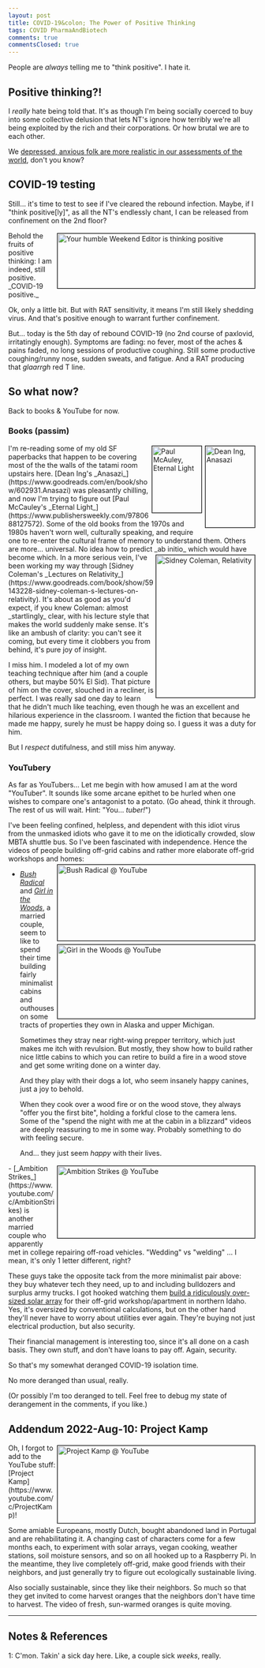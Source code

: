 ```yaml
---
layout: post
title: COVID-19&colon; The Power of Positive Thinking
tags: COVID PharmaAndBiotech
comments: true
commentsClosed: true
---
```


People are _always_ telling me to "think positive".  I hate it.


## Positive thinking?!  

I _really_ hate being told that.  It's as though I'm being socially coerced to buy into
some collective delusion that lets NT's ignore how terribly we're all being exploited by the
rich and their corporations.  Or how brutal we are to each other.  

We [depressed, anxious folk are more realistic in our assessments of the world](https://en.wikipedia.org/wiki/Depressive_realism), don't you know?  


## COVID-19 testing  

Still&hellip; it's time to test to see if I've cleared the rebound infection.  Maybe, if I
"think positive[ly]", as all the NT's endlessly chant, I can be released from confinement
on the 2nd floor?  

<img src="{{ site.baseurl }}/images/2022-08-08-positive-thinking-test-1.jpg" width="400" height="111" alt="Your humble Weekend Editor is thinking positive" title="Your humble Weekend Editor is thinking positive" style="float: right; margin: 3px 3px 3px 3px; border: 1px solid #000000;">
Behold the fruits of positive thinking: I am indeed, still positive.  _COVID-19 positive._  

Ok, only a little bit.  But with RAT sensitivity, it means I'm still likely shedding
virus.  And that's positive enough to warrant further confinement.  

But&hellip; today is the 5th day of rebound COVID-19 (no 2nd course of paxlovid,
irritatingly enough).  Symptoms are fading: no fever, most of the aches &amp; pains faded,
no long sessions of productive coughing.  Still some productive coughing/runny nose,
sudden sweats, and fatigue.  And a RAT producing that _glaarrgh_ red T line.  


## So what now?  

Back to books &amp; YouTube for now.

### Books (passim)  

<img src="{{ site.baseurl }}/images/2022-08-08-positive-thinking-anasazi.jpg" width="100" height="165" alt="Dean Ing, Anasazi" title="Dean Ing, Anasazi" style="float: right; margin: 3px 3px 3px 3px; border: 1px solid #000000;">
<img src="{{ site.baseurl }}/images/2022-08-08-positive-thinking-eternal-light.jpg" width="100" height="135" alt="Paul McAuley, Eternal Light" title="Paul McAuley, Eternal Light" style="float: right; margin: 3px 3px 3px 3px; border: 1px solid #000000;">
I'm re-reading some of my old SF paperbacks that happen to be covering most of the the
walls of the tatami room upstairs here.
[Dean Ing's _Anasazi_](https://www.goodreads.com/en/book/show/602931.Anasazi)
was pleasantly chilling, and now I'm trying to figure out
[Paul McCauley's _Eternal Light_](https://www.publishersweekly.com/9780688127572).  Some
of the old books from the 1970s and 1980s haven't worn well, culturally speaking, and
require one to re-enter the cultural frame of memory to understand them.  Others are
more&hellip; universal.  No idea how to predict _ab initio_ which would have become
which.  

<img src="{{ site.baseurl }}/images/2022-08-08-positive-thinking-coleman-relativity.jpg" width="200" height="289" alt="Sidney Coleman, Relativity" title="Sidney Coleman, Relativity" style="float: right; margin: 3px 3px 3px 3px; border: 1px solid #000000;">
In a more serious vein, I've been working my way through
[Sidney Coleman's _Lectures on Relativity_](https://www.goodreads.com/book/show/59143228-sidney-coleman-s-lectures-on-relativity).
It's about as good as you'd expect, if you knew Coleman: almost _startlingly_ clear, with
his lecture style that makes the world suddenly make sense.  It's like an ambush of
clarity: you can't see it coming, but every time it clobbers you from behind, it's pure joy
of insight.  

I miss him.  I modeled a lot of my own teaching technique after him (and a couple others,
but maybe 50% El Sid).  That picture of him on the cover, slouched in a recliner, is
perfect.  I was really sad one day to learn that he didn't much like teaching, even though
he was an excellent and hilarious experience in the classroom.  I wanted the fiction that
because he made me happy, surely he must be happy doing so.  I guess it was a duty for
him.  

But I _respect_ dutifulness, and still miss him anyway.  

### YouTubery  

As far as YouTubers&hellip; Let me begin with how amused I am at the word "YouTuber".  It
sounds like some arcane epithet to be hurled when one wishes to compare one's antagonist
to a potato.  (Go ahead, think it through.  The rest of us will wait.  Hint: "You&hellip; _tuber!_")  

I've been feeling confined, helpless, and dependent with this idiot virus from the
unmasked idiots who gave it to me on the idiotically crowded, slow MBTA shuttle bus.  So
I've been fascinated with independence.  Hence the videos of people building off-grid
cabins and rather more elaborate off-grid workshops and homes:  
<img src="{{ site.baseurl }}/images/2022-08-08-positive-thinking-bush-radical.jpg" width="400" height="154" alt="Bush Radical @ YouTube" title="Bush Radical @ YouTube" style="float: right; margin: 3px 3px 3px 3px; border: 1px solid #000000;">
<img src="{{ site.baseurl }}/images/2022-08-08-positive-thinking-girl-in-the-woods.jpg" width="400" height="150" alt="Girl in the Woods @ YouTube" title="Girl in the Woods @ YouTube" style="float: right; margin: 3px 3px 3px 3px; border: 1px solid #000000;">
- [_Bush Radical_](https://www.youtube.com/c/Bushradical) and 
  [_Girl in the Woods_](https://www.youtube.com/c/alaskagirlinthewoods1), a married
  couple, seem to like to spend their time building fairly minimalist cabins and outhouses
  on some tracts of properties they own in Alaska and upper Michigan.  
  
  Sometimes they stray near right-wing prepper territory, which just makes me itch with
  revulsion.  But mostly, they show how to build rather nice little cabins to which you
  can retire to build a fire in a wood stove and get some writing done on a winter day.  

  And they play with their dogs a lot, who seem insanely happy canines, just a joy to behold.  
  
  When they cook over a wood fire or on the wood stove, they always "offer you the first
  bite", holding a forkful close to the camera lens.  Some of the "spend the night with me
  at the cabin in a blizzard" videos are deeply reassuring to me in some way.  Probably
  something to do with feeling secure.  
  
  And&hellip; they just seem _happy_ with their lives.  
  
<img src="{{ site.baseurl }}/images/2022-08-08-positive-thinking-ambition-strikes.jpg" width="400" height="146" alt="Ambition Strikes @ YouTube" title="Ambition Strikes @ YouTube" style="float: right; margin: 3px 3px 3px 3px; border: 1px solid #000000;">  
- [_Ambition Strikes_](https://www.youtube.com/c/AmbitionStrikes) is another married
  couple who apparently met in college repairing off-road vehicles.  "Wedding" vs
  "welding" &hellip; I mean, it's only 1 letter different, right?  
  
  These guys take the opposite tack from the more minimalist pair above: they buy whatever
  tech they need, up to and including bulldozers and surplus army trucks.  I got hooked
  watching them
  [build a ridiculously over-sized solar array](https://www.youtube.com/playlist?list=PLMCvRxq4QdcfslNW2kiSkqoUIZZyIsS7F)
  for their off-grid workshop/apartment in northern Idaho.  Yes, it's oversized by
  conventional calculations, but on the other hand they'll never have to worry
  about utilities ever again.  They're buying not just electrical production, but also
  security.  
  
  Their financial management is interesting too, since it's all done on a cash basis.
  They own stuff, and don't have loans to pay off.  Again, security.  

So that's my somewhat deranged COVID-19 isolation time.  

No more deranged than usual, really.  

(Or possibly I'm too deranged to tell.  Feel free to debug my state of derangement in the
comments, if you like.)  


## Addendum 2022-Aug-10: Project Kamp  

<img src="{{ site.baseurl }}/images/2022-08-08-positive-thinking-project-kamp.jpg" width="400" height="157" alt="Project Kamp @ YouTube" title="Project Kamp @ YouTube" style="float: right; margin: 3px 3px 3px 3px; border: 1px solid #000000;">
Oh, I forgot to add to the YouTube stuff: [Project Kamp](https://www.youtube.com/c/ProjectKamp)!

Some amiable Europeans, mostly Dutch, bought abandoned land in Portugal and are
rehabilitating it.  A changing cast of characters come for a few months each, to
experiment with solar arrays, vegan cooking, weather stations, soil moisture sensors, and
so on all hooked up to a Raspberry Pi.  In the meantime, they live completely off-grid,
make good friends with their neighbors, and just generally try to figure out ecologically
sustainable living.  

Also socially sustainable, since they like their neighbors.  So much so that they get
invited to come harvest oranges that the neighbors don't have time to harvest.  The video
of fresh, sun-warmed oranges is quite moving.  

---

## Notes &amp; References  

<!--
<sup id="fn1a">[[1]](#fn1)</sup>

<a id="fn1">1</a>: ***, ["***"](***), *** [↩](#fn1a)  

<a href="{{ site.baseurl }}/images/***">
  <img src="{{ site.baseurl }}/images/***" width="400" height="***" alt="***" title="***" style="float: right; margin: 3px 3px 3px 3px; border: 1px solid #000000;">
</a>

<iframe width="400" height="224" src="***" allow="accelerometer; encrypted-media; gyroscope; picture-in-picture" allowfullscreen style="float: right; margin: 3px 3px 3px 3px; border: 1px solid #000000;"></iframe>
-->

<a id="fn1">1</a>: C'mon.  Takin' a sick day here.  Like, a couple sick _weeks_, really.  
